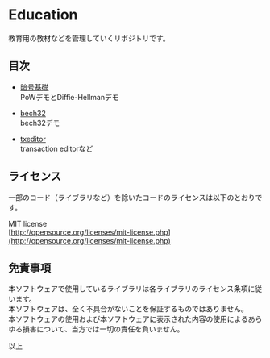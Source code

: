 # Education

教育用の教材などを管理していくリポジトリです。

## 目次

- [暗号基礎](https://tnakagawa.github.io/education/angokiso/index.html)<br>
PoWデモとDiffie-Hellmanデモ

- [bech32](https://tnakagawa.github.io/education/bech32/index.html)<br>
bech32デモ

- [txeditor](https://tnakagawa.github.io/education/btctools/txeditor.html)<br>
transaction editorなど

## ライセンス

一部のコード（ライブラリなど）を除いたコードのライセンスは以下のとおりです。

MIT license<br>
[http://opensource.org/licenses/mit-license.php](http://opensource.org/licenses/mit-license.php)


## 免責事項
本ソフトウェアで使用しているライブラリは各ライブラリのライセンス条項に従います。<br>
本ソフトウェアは、全く不具合がないことを保証するものではありません。<br>
本ソフトウェアの使用および本ソフトウェアに表示された内容の使用によるあらゆる損害について、当方では一切の責任を負いません。<br>

以上

